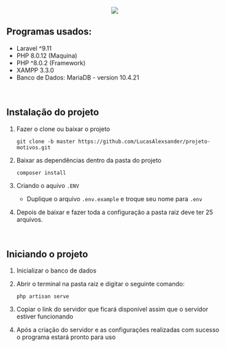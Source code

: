 <p align=center><img src="https://user-images.githubusercontent.com/90354669/167626321-f2d6136c-e70c-40f5-8789-91867c67d8ce.png"></img></p>

<h2>Programas usados:</h2>

- Laravel ^9.11
- PHP 8.0.12 (Maquina)
- PHP ^8.0.2 (Framework)
- XAMPP 3.3.0
- Banco de Dados: MariaDB - version 10.4.21

<br>

<h2>Instalação do projeto</h2>

1. Fazer o clone ou baixar o projeto
    ``` 
    git clone -b master https://github.com/LucasAlexsander/projeto-motivos.git
    ```
2. Baixar as dependências dentro da pasta do projeto
    ```
    composer install
    ```
3. Criando o aquivo `.ENV`

    - Duplique o arquivo `.env.example` e troque seu nome para `.env`

4. Depois de baixar e fazer toda a configuração a pasta raiz deve ter 25 arquivos.

<br>

<h2>Iniciando o projeto</h2>

1. Inicializar o banco de dados

2. Abrir o terminal na pasta raiz e digitar o seguinte comando:
    ```
    php artisan serve
    ```
3. Copiar o link do servidor que ficará disponível assim que o servidor estiver funcionando

4. Após a criação do servidor e as configurações realizadas com sucesso o programa estará pronto para uso